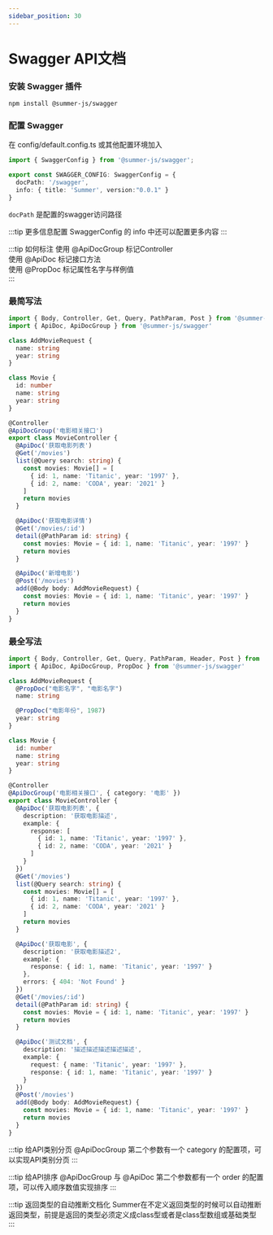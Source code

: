 ```yaml
---
sidebar_position: 30
---
```


# Swagger API文档


### 安装 Swagger 插件

```
npm install @summer-js/swagger
```

### 配置 Swagger

在 config/default.config.ts 或其他配置环境加入
```ts
import { SwaggerConfig } from '@summer-js/swagger';

export const SWAGGER_CONFIG: SwaggerConfig = {
  docPath: '/swagger',
  info: { title: 'Summer', version:"0.0.1" }
}
```

`docPath` 是配置的swagger访问路径

:::tip 更多信息配置
SwaggerConfig 的 info 中还可以配置更多内容
:::

:::tip 如何标注
使用 @ApiDocGroup 标记Controller<br/>
使用 @ApiDoc 标记接口方法<br/>
使用 @PropDoc 标记属性名字与样例值<br/>
:::


### 最简写法

```ts
import { Body, Controller, Get, Query, PathParam, Post } from '@summer-js/summer'
import { ApiDoc, ApiDocGroup } from '@summer-js/swagger'

class AddMovieRequest {
  name: string
  year: string
}

class Movie {
  id: number
  name: string
  year: string
}

@Controller
@ApiDocGroup('电影相关接口')
export class MovieController {
  @ApiDoc('获取电影列表')
  @Get('/movies')
  list(@Query search: string) {
    const movies: Movie[] = [
      { id: 1, name: 'Titanic', year: '1997' },
      { id: 2, name: 'CODA', year: '2021' }
    ]
    return movies
  }

  @ApiDoc('获取电影详情')
  @Get('/movies/:id')
  detail(@PathParam id: string) {
    const movies: Movie = { id: 1, name: 'Titanic', year: '1997' }
    return movies
  }

  @ApiDoc('新增电影')
  @Post('/movies')
  add(@Body body: AddMovieRequest) {
    const movies: Movie = { id: 1, name: 'Titanic', year: '1997' }
    return movies
  }
}
```

### 最全写法

```ts
import { Body, Controller, Get, Query, PathParam, Header, Post } from '@summer-js/summer'
import { ApiDoc, ApiDocGroup, PropDoc } from '@summer-js/swagger'

class AddMovieRequest {
  @PropDoc("电影名字", "电影名字")
  name: string

  @PropDoc("电影年份", 1987)
  year: string
}

class Movie {
  id: number
  name: string
  year: string
}

@Controller
@ApiDocGroup('电影相关接口', { category: '电影' })
export class MovieController {
  @ApiDoc('获取电影列表', {
    description: '获取电影描述',
    example: {
      response: [
        { id: 1, name: 'Titanic', year: '1997' },
        { id: 2, name: 'CODA', year: '2021' }
      ]
    }
  })
  @Get('/movies')
  list(@Query search: string) {
    const movies: Movie[] = [
      { id: 1, name: 'Titanic', year: '1997' },
      { id: 2, name: 'CODA', year: '2021' }
    ]
    return movies
  }

  @ApiDoc('获取电影', {
    description: '获取电影描述2',
    example: {
      response: { id: 1, name: 'Titanic', year: '1997' }
    },
    errors: { 404: 'Not Found' }
  })
  @Get('/movies/:id')
  detail(@PathParam id: string) {
    const movies: Movie = { id: 1, name: 'Titanic', year: '1997' }
    return movies
  }

  @ApiDoc('测试文档', {
    description: '描述描述描述描述描述',
    example: {
      request: { name: 'Titanic', year: '1997' },
      response: { id: 1, name: 'Titanic', year: '1997' }
    }
  })
  @Post('/movies')
  add(@Body body: AddMovieRequest) {
    const movies: Movie = { id: 1, name: 'Titanic', year: '1997' }
    return movies
  }
}
```

:::tip 给API类别分页
@ApiDocGroup  第二个参数有一个 category 的配置项，可以实现API类别分页
:::

:::tip 给API排序
@ApiDocGroup 与 @ApiDoc 第二个参数都有一个 order 的配置项，可以传入顺序数值实现排序
:::
 
:::tip 返回类型的自动推断文档化
Summer在不定义返回类型的时候可以自动推断返回类型，前提是返回的类型必须定义成class型或者是class型数组或基础类型
:::

 
